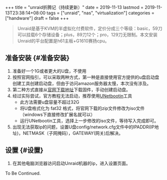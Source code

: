 +++
title = "unraid折腾记（持续更新）"
date = 2019-11-13
lastmod = 2019-11-13T23:38:14+08:00
tags = ["unraid", "nas", "virtualization"]
categories = ["handware"]
draft = false
+++

> Unraid是基于KVM的半虚拟化付费软件，定价分成三个等级：basic，59刀可以挂载6个存储设备；plus，89刀12个；pro，129刀无限制。本文安装Unraid的平台配置是h61主板+G1610赛扬cpu。

<!--more-->


## 准备安装 {#准备安装}

1.  准备好一个1G或者更大的U盘，不使用
2.  按照官网指引，可以采取两种方式，第一种是直接使用官方提供的u盘启动盘创建工具创建启动盘，但由于访问amazon服务器太慢，本次没有涉及。
3.  第二种方式直接从[官网下载地址](https://unraid.net/download)下载固件，手动创建启动盘。
4.  经过实际尝试，官方教程无法启动，推荐使用[UNetbootin](http://unetbootin.github.io/)工具
    -   此方法需要u盘容量不超过32G
    -   将U盘格式化为 fat32 格式，将官网下载的zip文件修改为iso文件（windows下直接修改扩展名就可以）
    -   运行UNetbootin工具，选择上一步修改的iso文件，等待写入完成即可。
5.  出现无法获取ip的问题，设置U盘config/network.cfg文件中的IPADDR(IP地址)，NETMASK（子网掩码），GATEWAY(网关)后解决。


## 设置 {#设置}

1.  在其他电脑浏览器访问启动Unraid机器的ip，进入设置页面。

To Be Continued.